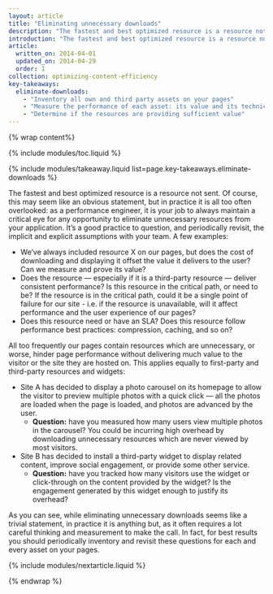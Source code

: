 ```yaml
---
layout: article
title: "Eliminating unnecessary downloads"
description: "The fastest and best optimized resource is a resource not sent. Have you audited your resources recently? You should, and you should do so periodically to ensure that each resource is helping deliver a better user experience."
introduction: "The fastest and best optimized resource is a resource not sent. Have you audited your resources recently? You should, and you should do so periodically to ensure that each resource is helping deliver a better user experience."
article:
  written_on: 2014-04-01
  updated_on: 2014-04-29
  order: 1
collection: optimizing-content-efficiency
key-takeaways:
  eliminate-downloads:
    - "Inventory all own and third party assets on your pages"
    - "Measure the performance of each asset: its value and its technical performance"
    - "Determine if the resources are providing sufficient value"
---
```


{% wrap content%}

{% include modules/toc.liquid %}

{% include modules/takeaway.liquid list=page.key-takeaways.eliminate-downloads %}

The fastest and best optimized resource is a resource not sent. Of course, this may seem like an obvious statement, but in practice it is all too often overlooked: as a performance engineer, it is your job to always maintain a critical eye for any opportunity to eliminate unnecessary resources from your application. It’s a good practice to question, and periodically revisit, the implicit and explicit assumptions with your team. A few examples:

* We’ve always included resource X on our pages, but does the cost of downloading and displaying it offset the value it delivers to the user? Can we measure and prove its value?
* Does the resource &mdash; especially if it is a third-party resource &mdash; deliver consistent performance? Is this resource in the critical path, or need to be? If the resource is in the critical path, could it be a single point of failure for our site - i.e. if the resource is unavailable, will it affect performance and the user experience of our pages?
* Does this resource need or have an SLA? Does this resource follow performance best practices: compression, caching, and so on?

All too frequently our pages contain resources which are unnecessary, or worse, hinder page performance without delivering much value to the visitor or the site they are hosted on. This applies equally to first-party and third-party resources and widgets:

* Site A has decided to display a photo carousel on its homepage to allow the visitor to preview multiple photos with a quick click &mdash; all the photos are loaded when the page is loaded, and photos are advanced by the user.
    * **Question:** have you measured how many users view multiple photos in the carousel? You could be incurring high overhead by downloading unnecessary resources which are never viewed by most visitors.
* Site B has decided to install a third-party widget to display related content, improve social engagement, or provide some other service.
    * **Question:** have you tracked how many visitors use the widget or click-through on the content provided by the widget? Is the engagement generated by this widget enough to justify its overhead?

As you can see, while eliminating unnecessary downloads seems like a trivial statement, in practice it is anything but, as it often requires a lot careful thinking and measurement to make the call. In fact, for best results you should periodically inventory and revisit these questions for each and every asset on your pages.

{% include modules/nextarticle.liquid %}

{% endwrap %}
